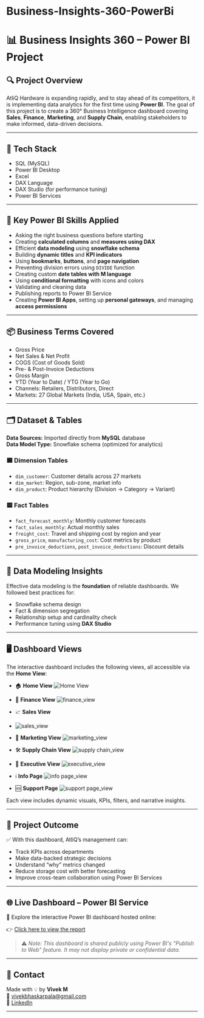 # Business-Insights-360-PowerBi
# 📊 Business Insights 360 – Power BI Project

## 🔍 Project Overview
AtliQ Hardware is expanding rapidly, and to stay ahead of its competitors, it is implementing data analytics for the first time using **Power BI**. The goal of this project is to create a 360° Business Intelligence dashboard covering **Sales**, **Finance**, **Marketing**, and **Supply Chain**, enabling stakeholders to make informed, data-driven decisions.

---

## 🧰 Tech Stack

- SQL (MySQL)
- Power BI Desktop
- Excel
- DAX Language
- DAX Studio (for performance tuning)
- Power BI Services

---

## 🚀 Key Power BI Skills Applied

- Asking the right business questions before starting
- Creating **calculated columns** and **measures using DAX**
- Efficient **data modeling** using **snowflake schema**
- Building **dynamic titles** and **KPI indicators**
- Using **bookmarks**, **buttons**, and **page navigation**
- Preventing division errors using `DIVIDE` function
- Creating custom **date tables with M language**
- Using **conditional formatting** with icons and colors
- Validating and cleaning data
- Publishing reports to Power BI Service
- Creating **Power BI Apps**, setting up **personal gateways**, and managing **access permissions**

---

## 📦 Business Terms Covered

- Gross Price
- Net Sales & Net Profit
- COGS (Cost of Goods Sold)
- Pre- & Post-Invoice Deductions
- Gross Margin
- YTD (Year to Date) / YTG (Year to Go)
- Channels: Retailers, Distributors, Direct
- Markets: 27 Global Markets (India, USA, Spain, etc.)

---

## 🗂️ Dataset & Tables

**Data Sources:** Imported directly from **MySQL** database  
**Data Model Type:** Snowflake schema (optimized for analytics)

### 🟦 Dimension Tables
- `dim_customer`: Customer details across 27 markets
- `dim_market`: Region, sub-zone, market info
- `dim_product`: Product hierarchy (Division → Category → Variant)

### 🟨 Fact Tables
- `fact_forecast_monthly`: Monthly customer forecasts
- `fact_sales_monthly`: Actual monthly sales
- `freight_cost`: Travel and shipping cost by region and year
- `gross_price`, `manufacturing_cost`: Cost metrics by product
- `pre_invoice_deductions`, `post_invoice_deductions`: Discount details

---

## 🧠 Data Modeling Insights

Effective data modeling is the **foundation** of reliable dashboards. We followed best practices for:
- Snowflake schema design
- Fact & dimension segregation
- Relationship setup and cardinality check
- Performance tuning using **DAX Studio**

---

## 🖥️ Dashboard Views

The interactive dashboard includes the following views, all accessible via the **Home View**:

- 🏠 **Home View**
 ![Home View](https://github.com/VIVEK-PALA/Business-Insights-360-PowerBi/blob/2655e46d375548525c3793b33e426793c7d7e1c5/bi%20360%20new_page-0001.jpg)

- 🧾 **Finance View**
   ![finance_view](https://github.com/VIVEK-PALA/Business-Insights-360-PowerBi/blob/2655e46d375548525c3793b33e426793c7d7e1c5/bi%20360%20new_page-0002.jpg)
- 📈 **Sales View**
- 
  ![sales_view](https://github.com/VIVEK-PALA/Business-Insights-360-PowerBi/blob/f138337654a5085a11688fe7af10166f73f468f6/bi%20360%20new_page-0003.jpg)
  
- 🎯 **Marketing View**
   ![marketing_view](https://github.com/VIVEK-PALA/Business-Insights-360-PowerBi/blob/2655e46d375548525c3793b33e426793c7d7e1c5/bi%20360%20new_page-0004.jpg)
  
- 🛠️ **Supply Chain View**
   ![supply chain_view](https://github.com/VIVEK-PALA/Business-Insights-360-PowerBi/blob/2655e46d375548525c3793b33e426793c7d7e1c5/bi%20360%20new_page-0005.jpg)
  
- 👑 **Executive View**
   ![executive_view](https://github.com/VIVEK-PALA/Business-Insights-360-PowerBi/blob/2655e46d375548525c3793b33e426793c7d7e1c5/bi%20360%20new_page-0006.jpg)
  
- ℹ️ **Info Page**
   ![info page_view](https://github.com/VIVEK-PALA/Business-Insights-360-PowerBi/blob/952c4f58360f0bb7687c17b886acd317d8e2ebc2/Untitled.png)
  
- 🆘 **Support Page**
 ![support page_view](https://github.com/VIVEK-PALA/Business-Insights-360-PowerBi/blob/952c4f58360f0bb7687c17b886acd317d8e2ebc2/support.jpg)

Each view includes dynamic visuals, KPIs, filters, and narrative insights.

---

## 🎯 Project Outcome

✅ With this dashboard, AtliQ’s management can:
- Track KPIs across departments
- Make data-backed strategic decisions
- Understand “why” metrics changed
- Reduce storage cost with better forecasting
- Improve cross-team collaboration using Power BI Services

---
## 🌐 Live Dashboard – Power BI Service

🎯 Explore the interactive Power BI dashboard hosted online:

👉 [Click here to view the report](https://app.powerbi.com/view?r=eyJrIjoiNWVhMDFiMWQtMGFlZi00YzRiLWEwMWUtMTVhM2YxZDM2NjA4IiwidCI6ImM2ZTU0OWIzLTVmNDUtNDAzMi1hYWU5LWQ0MjQ0ZGM1YjJjNCJ9)

> ⚠️ *Note: This dashboard is shared publicly using Power BI's "Publish to Web" feature. It may not display private or confidential data.*

---

## 📩 Contact

Made with 💡 by **Vivek M**  
📧 vivekbhaskarpala@gmail.com  
🔗 [LinkedIn](https://www.linkedin.com/in/vivekmvivu2109/)

---

